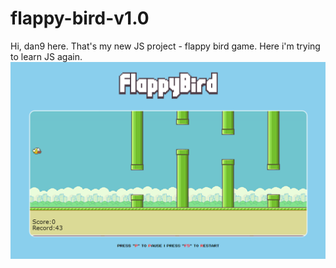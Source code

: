# flappy-bird-v1.0
Hi, dan9 here. That's my new JS project - flappy bird game. Here i'm trying to learn JS again.
![Иллюстрация к проекту](https://github.com/chackydude/flappy-bird/raw/master/example.png)
